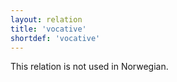 ```yaml
---
layout: relation
title: 'vocative'
shortdef: 'vocative'
---
```


This relation is not used in Norwegian.
